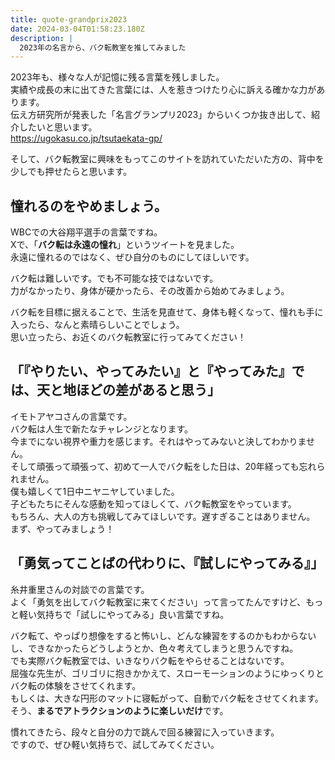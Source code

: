 ```yaml
---
title: quote-grandprix2023
date: 2024-03-04T01:58:23.180Z
description: |
  2023年の名言から、バク転教室を推してみました
---
```

2023年も、様々な人が記憶に残る言葉を残しました。\
実績や成長の末に出てきた言葉には、人を惹きつけたり心に訴える確かな力があります。\
伝え方研究所が発表した「名言グランプリ2023」からいくつか抜き出して、紹介したいと思います。\
https://ugokasu.co.jp/tsutaekata-gp/

そして、バク転教室に興味をもってこのサイトを訪れていただいた方の、背中を少しでも押せたらと思います。



## 憧れるのをやめましょう。

WBCでの大谷翔平選手の言葉ですね。\
Xで、「**バク転は永遠の憧れ**」というツイートを見ました。\
永遠に憧れるのではなく、ぜひ自分のものにしてほしいです。

バク転は難しいです。でも不可能な技ではないです。\
力がなかったり、身体が硬かったら、その改善から始めてみましょう。

バク転を目標に据えることで、生活を見直せて、身体も軽くなって、憧れも手に入ったら、なんと素晴らしいことでしょう。\
思い立ったら、お近くのバク転教室に行ってみてください！



## 「『やりたい、やってみたい』と『やってみた』では、天と地ほどの差があると思う」

イモトアヤコさんの言葉です。\
バク転は人生で新たなチャレンジとなります。\
今までにない視界や重力を感じます。それはやってみないと決してわかりません。\
そして頑張って頑張って、初めて一人でバク転をした日は、20年経っても忘れられません。\
僕も嬉しくて1日中ニヤニヤしていました。\
子どもたちにそんな感動を知ってほしくて、バク転教室をやっています。\
もちろん、大人の方も挑戦してみてほしいです。遅すぎることはありません。\
まず、やってみましょう！



## 「勇気ってことばの代わりに、『試しにやってみる』」

糸井重里さんの対談での言葉です。\
よく「勇気を出してバク転教室に来てください」って言ってたんですけど、もっと軽い気持ちで「試しにやってみる」良い言葉ですね。

バク転て、やっぱり想像をすると怖いし、どんな練習をするのかもわからないし、できなかったらどうしようとか、色々考えてしまうと思うんですね。\
でも実際バク転教室では、いきなりバク転をやらせることはないです。\
屈強な先生が、ゴリゴリに抱きかかえて、スローモーションのようにゆっくりとバク転の体験をさせてくれます。\
もしくは、大きな円形のマットに寝転がって、自動でバク転をさせてくれます。\
そう、**まるでアトラクションのように楽しいだけ**です。

慣れてきたら、段々と自分の力で跳んで回る練習に入っていきます。\
ですので、ぜひ軽い気持ちで、試してみてください。